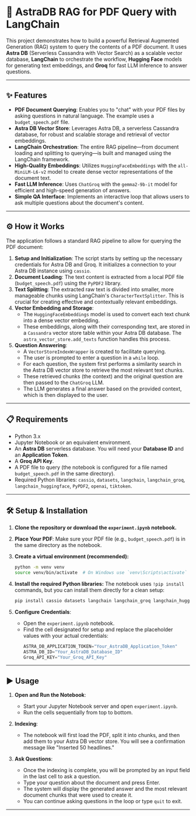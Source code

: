 # 🚀 AstraDB RAG for PDF Query with LangChain

This project demonstrates how to build a powerful Retrieval Augmented Generation (RAG) system to query the contents of a PDF document. It uses **Astra DB** (Serverless Cassandra with Vector Search) as a scalable vector database, **LangChain** to orchestrate the workflow, **Hugging Face** models for generating text embeddings, and **Groq** for fast LLM inference to answer questions.

---
## ✨ Features

* **PDF Document Querying**: Enables you to "chat" with your PDF files by asking questions in natural language. The example uses a `budget_speech.pdf` file.
* **Astra DB Vector Store**: Leverages Astra DB, a serverless Cassandra database, for robust and scalable storage and retrieval of vector embeddings.
* **LangChain Orchestration**: The entire RAG pipeline—from document loading and splitting to querying—is built and managed using the LangChain framework.
* **High-Quality Embeddings**: Utilizes `HuggingFaceEmbeddings` with the `all-MiniLM-L6-v2` model to create dense vector representations of the document text.
* **Fast LLM Inference**: Uses `ChatGroq` with the `gemma2-9b-it` model for efficient and high-speed generation of answers.
* **Simple QA Interface**: Implements an interactive loop that allows users to ask multiple questions about the document's content.

---
## ⚙️ How it Works

The application follows a standard RAG pipeline to allow for querying the PDF document:

1.  **Setup and Initialization**: The script starts by setting up the necessary credentials for Astra DB and Groq. It initializes a connection to your Astra DB instance using `cassio`.
2.  **Document Loading**: The text content is extracted from a local PDF file (`budget_speech.pdf`) using the `PyPDF2` library.
3.  **Text Splitting**: The extracted raw text is divided into smaller, more manageable chunks using LangChain's `CharacterTextSplitter`. This is crucial for creating effective and contextually relevant embeddings.
4.  **Vector Embedding and Storage**:
    * The `HuggingFaceEmbeddings` model is used to convert each text chunk into a dense vector embedding.
    * These embeddings, along with their corresponding text, are stored in a `Cassandra` vector store table within your Astra DB database. The `astra_vector_store.add_texts` function handles this process.
5.  **Question Answering**:
    * A `VectorStoreIndexWrapper` is created to facilitate querying.
    * The user is prompted to enter a question in a `while` loop.
    * For each question, the system first performs a similarity search in the Astra DB vector store to retrieve the most relevant text chunks.
    * These retrieved chunks (the context) and the original question are then passed to the `ChatGroq` LLM.
    * The LLM generates a final answer based on the provided context, which is then displayed to the user.

---
## 📋 Requirements

* Python 3.x
* Jupyter Notebook or an equivalent environment.
* An **Astra DB** serverless database. You will need your **Database ID** and an **Application Token**.
* A **Groq API Key**.
* A PDF file to query (the notebook is configured for a file named `budget_speech.pdf` in the same directory).
* Required Python libraries: `cassio`, `datasets`, `langchain`, `langchain_groq`, `langchain_huggingface`, `PyPDF2`, `openai`, `tiktoken`.

---
## 🛠️ Setup & Installation

1.  **Clone the repository or download the `experiment.ipynb` notebook.**

2.  **Place Your PDF**: Make sure your PDF file (e.g., `budget_speech.pdf`) is in the same directory as the notebook.

3.  **Create a virtual environment (recommended):**
    ```bash
    python -m venv venv
    source venv/bin/activate  # On Windows use `venv\Scripts\activate`
    ```

4.  **Install the required Python libraries:**
    The notebook uses `!pip install` commands, but you can install them directly for a clean setup:
    ```bash
    pip install cassio datasets langchain langchain_groq langchain_huggingface PyPDF2 openai tiktoken
    ```

5.  **Configure Credentials**:
    * Open the `experiment.ipynb` notebook.
    * Find the cell designated for setup and replace the placeholder values with your actual credentials:
        ```python
        ASTRA_DB_APPLICATION_TOKEN="Your_AstraDB_Application_Token"
        ASTRA_DB_ID="Your_AstraDB_Database_ID"
        Groq_API_KEY="Your_Groq_API_Key"
        ```

---
## ▶️ Usage

1.  **Open and Run the Notebook**:
    * Start your Jupyter Notebook server and open `experiment.ipynb`.
    * Run the cells sequentially from top to bottom.

2.  **Indexing**:
    * The notebook will first load the PDF, split it into chunks, and then add them to your Astra DB vector store. You will see a confirmation message like "Inserted 50 headlines."

3.  **Ask Questions**:
    * Once the indexing is complete, you will be prompted by an input field in the last cell to ask a question.
    * Type your question about the document and press Enter.
    * The system will display the generated answer and the most relevant document chunks that were used to create it.
    * You can continue asking questions in the loop or type `quit` to exit.

---